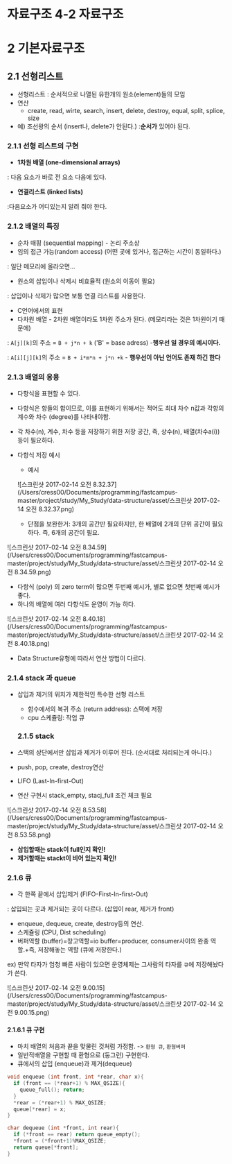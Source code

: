 # 자료구조 4-2 자료구조

# 2 기본자료구조

## 2.1 선형리스트

- 선형리스트 : 순서적으로 나열된 유한개의 원소(element)들의 모임
- 연산
  - create, read, wirte, search, insert, delete, destroy, equal, split, splice, size
- 예) 조선왕의 순서 (insert나, delete가 안된다.) :**순서가** 있어야 된다. 

### 2.1.1 선형 리스트의 구현

- **1차원 배열 (one-dimensional arrays)**

: 다음 요소가 바로 전 요소 다음에 있다. 

- **연결리스트 (linked lists)**

:다음요소가 어디있는지 알려 줘야 한다.

### 2.1.2 배열의 특징

- 순차 매핑 (sequential mapping) - 논리 주소상
- 임의 접근 가능(random access) (어떤 곳에 있거나, 접근하는 시간이 동일하다.)

: 일단 메모리에 올라오면...

- 원소의 삽입이나 삭제시 비효율적 (원소의 이동이 필요)

: 삽입이나 삭제가 많으면 보통 연결 리스트를 사용한다. 

- C언어에서의 표현
- 다차원 배열 - 2차원 배열이라도 1차원 주소가 된다. (메모리라는 것은 1차원이기 때문에)

: `A[j][k]`의 주소 = `B + j*n + k` ('B' = base adress) -**행우선 일 경우의 예시이다.**

: `A[i][j][k]`의 주소 = `B + i*m*n + j*n +k`  - **행우선이 아닌 언어도 존재 하긴 한다**

### 2.1.3 배열의 응용

- 다항식을 표현할 수 있다. 

- 다항식은 항들의 합이므로, 이를 표현하기 위해서는 적어도 최대 차수 n값과 각항의 계수와 차수 (degree)를 나타내야함.

- 각 차수(n), 계수, 차수 등을 저장하기 위한 저장 공간, 즉, 상수(n), 배열(차수a(i)) 등이 필요하다. 

- 다항식 저장 예시

  - 예시

  ![스크린샷 2017-02-14 오전 8.32.37](/Users/cress00/Documents/programming/fastcampus-master/project/study/My_Study/data-structure/asset/스크린샷 2017-02-14 오전 8.32.37.png)

  - 단점을 보완한거: 3개의 공간만 필요하지만, 한 배열에 2개의 단위 공간이 필요하다. 즉, 6개의 공간이 필요. 

![스크린샷 2017-02-14 오전 8.34.59](/Users/cress00/Documents/programming/fastcampus-master/project/study/My_Study/data-structure/asset/스크린샷 2017-02-14 오전 8.34.59.png)

- 다항식 (poly) 의 zero term이 많으면 두번째 예시가, 별로 없으면 첫번째 예시가 좋다. 
- 하나의 배열에 여러 다항식도 운영이 가능 하다. 

![스크린샷 2017-02-14 오전 8.40.18](/Users/cress00/Documents/programming/fastcampus-master/project/study/My_Study/data-structure/asset/스크린샷 2017-02-14 오전 8.40.18.png)

- Data Structure유형에 따라서 연산 방법이 다르다.

### 2.1.4 stack 과 queue

- 삽입과 제거의 위치가 제한적인 특수한 선형 리스트
  - 함수에서의 복귀 주소 (return address): 스택에 저장
  - cpu 스케쥴링: 작업 큐

  ### 2.1.5 stack

- 스택의 상단에서만 삽입과 제거가 이루어 진다. (순서대로 처리되는게 아니다.)
- push, pop, create, destroy연산
- LIFO (Last-In-first-Out)
- 연산 구현시 stack_empty, stacj_full 조건 체크 필요

![스크린샷 2017-02-14 오전 8.53.58](/Users/cress00/Documents/programming/fastcampus-master/project/study/My_Study/data-structure/asset/스크린샷 2017-02-14 오전 8.53.58.png)

- **삽입할때는 stack이 full인지 확인!**
- **제거할때는 stackt이 비어 있는지 확인!**

### 2.1.6 큐

- 각 한쪽 끝에서 삽입제거 (FIFO-First-In-first-Out)

: 삽입되는 곳과 제거되는 곳이 다르다. (삽입이 rear, 제거가 front)

- enqueue, dequeue, create, destroy등의 연산. 
- 스케쥴링 (CPU, Dist scheduling)
- 버퍼역할 (buffer)=창고역할=io buffer=producer, consumer사이의 완충 역할.+즉, 저장해놓는 역할 (큐에 저장한다.)

ex) 만약 타자가 엄청 빠른 사람이 있으면 운영체제는 그사람의 타자를 `큐`에 저장해놨다가 쓴다.

![스크린샷 2017-02-14 오전 9.00.15](/Users/cress00/Documents/programming/fastcampus-master/project/study/My_Study/data-structure/asset/스크린샷 2017-02-14 오전 9.00.15.png)

#### 2.1.6.1 큐 구현

- 마치 배열의 처음과 끝을 맞물린 것처럼 가정함.  -> `환형 큐`, `환형버퍼`
- 일반적배열을 구현할 때 환형으로 (둥그런) 구현한다. 
- 큐에서의 삽입 (enqueue)과 제거(dequeue)

```c
void enqueue (int front, int *rear, char x){
  if (front == (*rear+1) % MAX_QSIZE){
    queue_full(); return;
  }
  *rear = (*rear+1) % MAX_QSIZE;
  queue[*rear] = x;
}

char dequeue (int *front, int rear){
  if (*front == rear) return queue_empty();
  *front = (*front+1)%MAX_QSIZE;
  return queue[*front];
}
```


